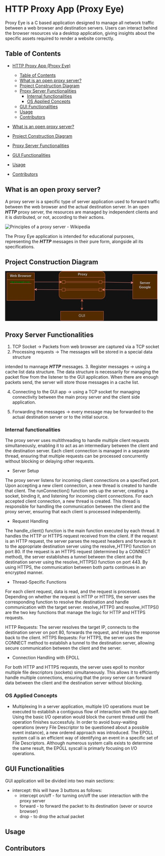 # HTTP Proxy App (Proxy Eye)

Proxy Eye is a C based application designed to manage all network traffic between a web browser and destination
servers. Users can interact behind the browser resources via a desktop application, giving insights about the
specific assets required to render a website correctly.

## Table of Contents

- [HTTP Proxy App (Proxy Eye)](#http-proxy-app-proxy-eye)
  - [Table of Contents](#table-of-contents)
  - [What is an open proxy server?](#what-is-an-open-proxy-server)
  - [Project Construction Diagram](#project-construction-diagram)
  - [Proxy Server Functionalities](#proxy-server-functionalities)
    - [Internal functionalities](#internal-functionalities)
	- [OS Applied Concepts](#os-applied-concepts)
  - [GUI Functionalities](#gui-functionalities)
  - [Usage](#usage)
  - [Contributors](#contributors)


- [What is an open proxy server?](#project_overview)
- [Project Construction Diagram](#project_construction)
- [Proxy Server Functionalities](#server_app)
- [GUI Functionalities](#gui_app)
- [Usage](#run_app)
- [Contributors](#contributors)


## What is an open proxy server?

A proxy server is a specific type of server application used to forward traffic between the web browser
and the actual destination server. In an open **_HTTP_** proxy server, the resources are managed by
independent clients and it is distributed, or not, according to their actions.

![Principles of a proxy server - Wikipedia](https://upload.wikimedia.org/wikipedia/commons/b/bb/Proxy_concept_en.svg)

The Proxy Eye application is intended for educational purposes, representing the **_HTTP_** messages in
their pure form, alongside all its specifications.

## Project Construction Diagram

![Proxy Server Connections](Images/Proxy%20Diagram.jpg)

## Proxy Server Functionalities

1. TCP Socket -> Packets from web browser are captured via a TCP socket
2. Processing requests -> The messages will be stored in a special data structure

intended to mannage ***HTTP*** messages. 
3. Register messages -> using a cache list data structure.
The data structure is necessarily for managing the packet flow from the listener to
the GUI application. 
When there are enough packets send, the server will store those messages in a cache
list.

<!--### Implementation of CACHE Management Unit (CMU)
Cache history list is a list based on FIFO principle that contains every new message 

   intended to mannage **_HTTP_** messages.
3. Register messages -> using a cache list data structure and a cache history list.
   The data structure is necessarily for managing the packet flow from the listener to
   the GUI application.
   When there are enough packets send, the server will store those messages in a cache
   list and the ID of the packet in a cache history stack. When the flow is released,
   the first node from the cache history list is retrieved from the actual cache data
   structure.

### Implementation of CACHE Management Unit (CMU)

Cache history list is a list based on FIFO principle that contains every new message

encountered. When a message needs to be returned, the cache history returns the first
client ID which it will be search for in the cache hash table. The collision inside
the table are resolved using double-linked list for efficiency.
These operations will syncronize multiple threads considering any message may operate
in this area at any time.

<!--#### Security Concerns ->
Data stored in the Cache must be protected from malicious actors.
Every instance from the cache will be encrypted using AES encryption using
CBC (cipher block chaining).-->

4. Connecting to the GUI app -> using a TCP socket for managing connectivity between
   the main proxy server and the client side application.

5. Forwarding the messages -> every message may be forwarded to the actual destination
   server or to the initial source.

### Internal functionalities

<!-- - Process Listener -
The listening operations are undertaken by separate processes derived from the main process.
This type of processes are named sibling processes because they act as collaborators for the
parent process.
- Child Process Handling -
  When a message is received by the listener process, it creates a child process for managing
  the resource independently. This approach is useful for execution isolation of the workflow
  of that resource. The child process thread will act based on the condition variables used to
  detect the GUI environment necessities (if it needs more packets for rendering or not).
  If the environment variable for interception is off, then the proxy server will redirect the
  message as usual to the destination server creating its own socket with the server and
  transmitting the resource.
  If any packets are not required by the client app, then the child process thread will encrypt
  the message and store it in the cache management unit.
- Process for GUI Commands -
  While those processes manages the request, another process is listening for commands from the
  GUI app. After receiving a specific command alongside the message argument, the process will
  decide what to do next: drop the message or forward it using a TCP connection.
  OBS. We considerate that the GUI will send a command at a time, and the user must wait until it
  executes entirely before tapping a new one.
- Response Forwarder Process -
  This process is derived from the main listener process and will act as a sibling process that
  intercepts the incoming messages from another servers and create new child processes for each
  response.
- Response Child Process - (this may be changed in the future)
  Child processes, derived from the process above, will decide as the Child Process Handling wether
  or not to transmit the information or not. -->

The proxy server uses multithreading to handle multiple client requests simultaneously, enabling it to act as an intermediary between the client and the destination server.
Each client connection is managed in a separate thread, ensuring that multiple requests can be processed concurrently without blocking or delaying other requests.

- Server Setup

The proxy server listens for incoming client connections on a specified port.
Upon accepting a new client connection, a new thread is created to handle that client.
The runConnection() function sets up the server, creating a socket, binding it, and listening for incoming client connections.
For each accepted client connection, a new thread is created. This thread is responsible for handling the communication between the client and the proxy server, ensuring that each client is processed independently.

- Request Handling

The handle_client() function is the main function executed by each thread. It handles the HTTP or HTTPS request received from the client.
If the request is an HTTP request, the server parses the request headers and forwards it to the appropriate destination server using the resolve_HTTP() function on port 80.
If the request is an HTTPS request (determined by a CONNECT method), the server establishes a tunnel between the client and the destination server using the resolve_HTTPS() function on port 443. By using HTTPS, the communication between both parts continues in an encrypted manner.

- Thread-Specific Functions

For each client request, data is read, and the request is processed. Depending on whether the request is HTTP or HTTPS, the server uses the corresponding function to resolve the destination and handle communication with the target server.
resolve_HTTP() and resolve_HTTPS() are the two key functions that manage the logic for HTTP and HTTPS requests.

HTTP Requests: The server resolves the target IP, connects to the destination server on port 80, forwards the request, and relays the response back to the client.
HTTPS Requests: For HTTPS, the server uses the CONNECT method to establish a tunnel to the destination server, allowing secure communication between the client and the server.

- Connection Handling with EPOLL

For both HTTP and HTTPS requests, the server uses epoll to monitor multiple file descriptors (sockets) simultaneously. This allows it to efficiently handle multiple connections, ensuring that the proxy server can forward data between the client and the destination server without blocking.

### OS Applied Concepts

- Multiplexing 
In a server application, multiple I/O operations must be executed to establish a contiguous flow of interaction with the app itself. Using the basic I/O operation would block the current thread until the operation finishes successfuly. In order to avoid busy-waiting operations (every File Descriptor to 
be questioned about a possible event instance), a new ordered approach was introduced. The EPOLL system call is an efficient way of identifying an event
in a specific set of File Descriptors. Although numerous system calls exists to determine the same result, the EPOLL syscall is primarly focusing on I/O 
operations.


## GUI Functionalities

GUI application will be divided into two main sections:

- intercept: this will have 3 buttons as follows:
    - intercept on/off - for turning on/off the user interaction with the proxy server
    - forward - to forward the packet to its destination (sever or source browser)
    - drop - to drop the actual packet
<!--
The interface render a specific number of messages and when the user interactively tap
on a message, it will appear in the corresponding column as a request or response message.
The message will be visualized according to its components, also in a single column.
- ***HTTP*** history - same interface as for intercept section, but, this time, when a user
select a message, it will appear the corresponding request and response for it in the two
columns.
-->
<!--
Implementation: Python/C/C++/C# (in progress)

- intercept: this will have 3 buttons as follows: - intercept on/off - for turning on/off the user interaction with the proxy server - forward - to forward the packet to its destination (sever or source browser) - drop - to drop the actual packet
  The interface render a specific number of messages and when the user interactively tap
  on a message, it will appear in the corresponding column as a request or response message.
  The message will be visualized according to its components, also in a single column.
- **_HTTP_** history - same interface as for intercept section, but, this time, when a user
  select a message, it will appear the corresponding request and response for it in the two
  columns.  
  Implementation: Python/C/C++/C# (in progress)-->

## Usage

## Contributors
